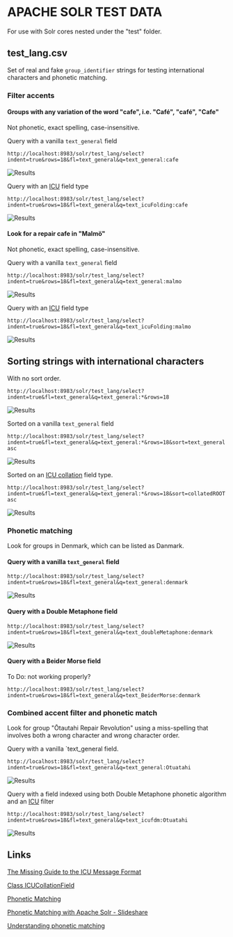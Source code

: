 # APACHE SOLR TEST DATA

For use with Solr cores nested under the "test" folder.

## test_lang.csv

Set of real and fake `group_identifier` strings for testing international characters and phonetic matching.

### Filter accents

#### Groups with any variation of the word "cafe", i.e. "Café", "café", "Cafe"

Not phonetic, exact spelling, case-insensitive.

Query with a vanilla `text_general` field

`http://localhost:8983/solr/test_lang/select?indent=true&rows=18&fl=text_general&q=text_general:cafe`

![Results](img/cafe-text_general.png "Results")

Query with an [ICU](https://unicode-org.github.io/icu/userguide/icu4j/why-use-icu4j.html) field type

`http://localhost:8983/solr/test_lang/select?indent=true&rows=18&fl=text_general&q=text_icuFolding:cafe`

![Results](img/cafe-text_icuFolding.png "Results")

#### Look for a repair cafe in "Malmö"

Not phonetic, exact spelling, case-insensitive.

Query with a vanilla `text_general` field

`http://localhost:8983/solr/test_lang/select?indent=true&rows=18&fl=text_general&q=text_general:malmo`

![Results](img/malmo-text_general.png "Results")

Query with an [ICU](https://unicode-org.github.io/icu/userguide/icu4j/why-use-icu4j.html) field type

`http://localhost:8983/solr/test_lang/select?indent=true&rows=18&fl=text_general&q=text_icuFolding:malmo`

![Results](img/malmo-text_icuFolding.png "Results")

## Sorting strings with international characters

With no sort order.

`http://localhost:8983/solr/test_lang/select?indent=true&fl=text_general&q=text_general:*&rows=18`

![Results](img/sorting-none.png "Results")

Sorted on a vanilla `text_general` field

`http://localhost:8983/solr/test_lang/select?indent=true&fl=text_general&q=text_general:*&rows=18&sort=text_general asc`

![Results](img/sorting-text_general.png "Results")

Sorted on an [ICU collation](https://solr.apache.org/docs/9_0_0/modules/analysis-extras/org/apache/solr/schema/ICUCollationField.html) field type.

`http://localhost:8983/solr/test_lang/select?indent=true&fl=text_general&q=text_general:*&rows=18&sort=collatedROOT asc`

![Results](img/sorting-text_icucollation.png "Results")

### Phonetic matching

Look for groups in Denmark, which can be listed as Danmark.

#### Query with a vanilla `text_general` field

`http://localhost:8983/solr/test_lang/select?indent=true&rows=18&fl=text_general&q=text_general:denmark`

![Results](img/denmark-text_general.png "Results")

#### Query with a Double Metaphone field

`http://localhost:8983/solr/test_lang/select?indent=true&rows=18&fl=text_general&q=text_doubleMetaphone:denmark`

![Results](img/denmark-text_doublemetaphone.png "Results")

#### Query with a Beider Morse field

To Do: not working properly?

`http://localhost:8983/solr/test_lang/select?indent=true&rows=18&fl=text_general&q=text_BeiderMorse:denmark`

### Combined accent filter and phonetic match

Look for group "Ōtautahi Repair Revolution" using a miss-spelling that involves both a wrong character and wrong character order.

Query with a vanilla `text_general field.

`http://localhost:8983/solr/test_lang/select?indent=true&rows=18&fl=text_general&q=text_general:Otuatahi`

![Results](img/otuatahi-text_general.png "Results")

Query with a field indexed using both Double Metaphone phonetic algorithm and an [ICU](https://unicode-org.github.io/icu/userguide/icu4j/why-use-icu4j.html) filter

`http://localhost:8983/solr/test_lang/select?indent=true&rows=18&fl=text_general&q=text_icufdm:Otuatahi`

![Results](img/otuatahi-text_icufdm.png "Results")

## Links

[The Missing Guide to the ICU Message Format](https://phrase.com/blog/posts/guide-to-the-icu-message-format/)

[Class ICUCollationField](https://solr.apache.org/docs/9_0_0/modules/analysis-extras/org/apache/solr/schema/ICUCollationField.html)

[Phonetic Matching](https://solr.apache.org/guide/solr/9_1/indexing-guide/phonetic-matching.html)

[Phonetic Matching with Apache Solr - Slideshare](https://www.slideshare.net/MarkusGnther9/phonetic-matching-with-apache-solr)

[Understanding phonetic matching](https://subscription.packtpub.com/book/data/9781788837385/4/ch04lvl1sec33/understanding-phonetic-matching)

